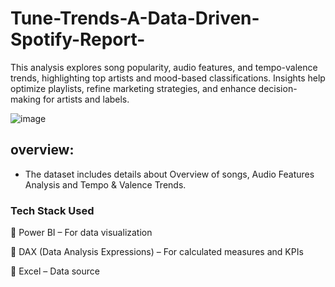 # Tune-Trends-A-Data-Driven-Spotify-Report-
This analysis explores song popularity, audio features, and tempo-valence trends, highlighting top artists and mood-based classifications. Insights help optimize playlists, refine marketing strategies, and enhance decision-making for artists and labels.

![image](https://github.com/user-attachments/assets/4c14e447-e77a-481c-9d58-02548f1e503e)

## overview:

* The dataset includes details about Overview of songs, Audio Features Analysis and Tempo & Valence Trends.

 ### Tech Stack Used
🔹 Power BI – For data visualization

🔹 DAX (Data Analysis Expressions) – For calculated measures and KPIs

🔹 Excel – Data source
